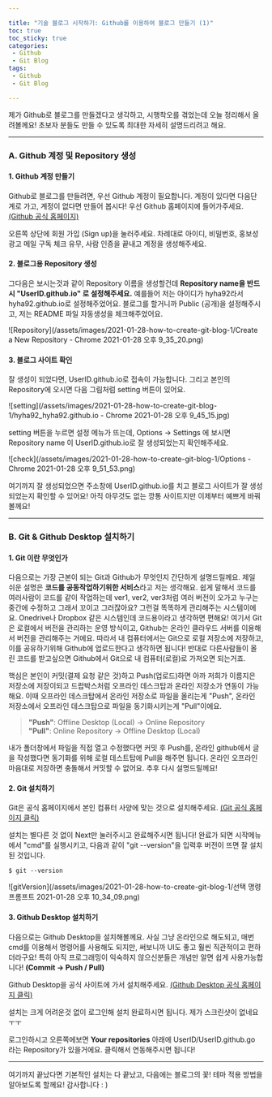 ```yaml
---

title: "기술 블로그 시작하기: Github를 이용하여 블로그 만들기 (1)"  
toc: true  
toc_sticky: true  
categories:  
 - Github  
 - Git Blog  
tags:  
 - Github  
 - Git Blog

---
```


제가 Github로 블로그를 만들겠다고 생각하고, 시행착오를 겪었는데 오늘 정리해서 올려볼께요! 초보자 분들도 만들 수 있도록 최대한 자세히 설명드리려고 해요.

<hr/>

### A. Github 계정 및 Repository 생성

#### 1. Github 계정 만들기

Github로 블로그를 만들려면, 우선 Github 계정이 필요합니다. 계정이 있다면 다음단계로 가고, 계정이 없다면 만들어 봅시다! 우선 Github 홈페이지에 들어가주세요. [(Github 공식 홈페이지)](https://github.com/)

오른쪽 상단에 회원 가입 (Sign up)을 눌러주세요. 차례대로 아이디, 비밀번호, 홍보성 광고 메일 구독 체크 유무, 사람 인증을 끝내고 계정을 생성해주세요.

#### 2. 블로그용 Repository 생성

그다음은 보시는것과 같이 Repository 이름을 생성할건데 **Repository name을 반드시 "UserID.github.io" 로 설정해주세요.** 예를들어 저는 아이디가 hyha92라서 hyha92.github.io로 설정해주었어요. 블로그를 할거니까 Public (공개)을 설정해주시고, 저는 README 파일 자동생성을 체크해주었어요.

![Repository](/assets/images/2021-01-28-how-to-create-git-blog-1/Create a New Repository - Chrome 2021-01-28 오후 9_35_20.png)

#### 3. 블로그 사이트 확인

잘 생성이 되었다면, UserID.github.io로 접속이 가능합니다. 그리고 본인의 Repository에 오시면 다음 그림처럼 setting 버튼이 있어요.

![setting](/assets/images/2021-01-28-how-to-create-git-blog-1/hyha92_hyha92.github.io - Chrome 2021-01-28 오후 9_45_15.jpg)

setting 버튼을 누르면 설정 메뉴가 뜨는데, Options -> Settings 에 보시면 Repository name 이 UserID.github.io로 잘 생성되었는지 확인해주세요.

![check](/assets/images/2021-01-28-how-to-create-git-blog-1/Options - Chrome 2021-01-28 오후 9_51_53.png)

여기까지 잘 생성되었으면 주소창에 UserID.github.io를 치고 블로그 사이트가 잘 생성되었는지 확인할 수 있어요! 아직 아무것도 없는 깡통 사이트지만 이제부터 예쁘게 바꿔볼께요!

<hr/>

### B. Git & Github Desktop 설치하기

#### 1. Git 이란 무엇인가

다음으로는 가장 근본이 되는 Git과 Github가 무엇인지 간단하게 설명드릴께요. 제일 쉬운 설명은 **코드를 공동작업하기위한 서비스**라고 저는 생각해요. 쉽게 말해서 코드를 여러사람이 코드를 같이 작업하는데 ver1, ver2, ver3처럼 여러 버전이 오가고 누구는 중간에 수정하고 그래서 꼬이고 그러잖아요? 그런걸 똑똑하게 관리해주는 시스템이에요. Onedrive나 Dropbox 같은 시스템인데 코드용이라고 생각하면 편해요! 여기서 Git은 로컬에서 버전을 관리하는 운영 방식이고, Github는 온라인 클라우드 서버를 이용해서 버전을 관리해주는 거에요. 따라서 내 컴퓨터에서는 Git으로 로컬 저장소에 저장하고, 이를 공유하기위해 Github에 업로드한다고 생각하면 됩니다! 반대로 다른사람들이 올린 코드를 받고싶으면 Github에서 Git으로 내 컴퓨터(로컬)로 가져오면 되는거죠.

핵심은 본인이 커밋(결제 요청 같은 것)하고 Push(업로드)하면 아까 저희가 이름지은 저장소에 저장이되고 드랍박스처럼 오프라인 데스크탑과 온라인 저장소가 연동이 가능해요. 이때 오프라인 데스크탑에서 온라인 저장소로 파일을 올리는게 "Push", 온라인 저장소에서 오프라인 데스크탑으로 파일을 동기화시키는게 "Pull"이에요.

> **"Push"**: Offline Desktop (Local) -> Online Repository  
> **"Pull"**: Online Repository -> Offline Desktop (Local)

내가 폴더창에서 파일을 직접 열고 수정했다면 커밋 후 Push를, 온라인 github에서 글을 작성했다면 동기화를 위해 로컬 데스트탑에 Pull을 해주면 됩니다. 온라인 오프라인 마음대로 저장하면 충돌해서 커밋할 수 없어요. 추후 다시 설명드릴께요!

#### 2. Git 설치하기

Git은 공식 홈페이지에서 본인 컴퓨터 사양에 맞는 것으로 설치해주세요. [(Git 공식 홈페이지 클릭)](https://git-scm.com/downloads)

설치는 별다른 것 없이 Next만 눌러주시고 완료해주시면 됩니다! 완료가 되면 시작메뉴에서 "cmd"를 실행시키고, 다음과 같이 "git --version"을 입력후 버전이 뜨면 잘 설치된 것입니다.

```
$ git --version
```

![gitVersion](/assets/images/2021-01-28-how-to-create-git-blog-1/선택 명령 프롬프트 2021-01-28 오후 10_34_09.png)

#### 3. Github Desktop 설치하기

다음으로는 Github Desktop을 설치해볼께요. 사실 그냥 온라인으로 해도되고, 매번 cmd를 이용해서 명령어를 사용해도 되지만, 써보니까 UI도 좋고 훨씬 직관적이고 편하더라구요! 특히 아직 프로그래밍이 익숙하지 않으신분들은 개념만 알면 쉽게 사용가능합니다! **(Commit -> Push / Pull)**

Github Desktop을 공식 사이트에 가서 설치해주세요. [(Github Desktop 공식 홈페이지 클릭)](https://desktop.github.com/)

설치는 크게 어려운것 없이 로그인해 설치 완료하시면 됩니다. 제가 스크린샷이 없네요 ㅜㅜ

로그인하시고 오른쪽에보면 **Your repositories** 아래에 UserID/UserID.github.go 라는 Repository가 있을거에요. 클릭해서 연동해주시면 됩니다!

<hr/>

여기까지 끝났다면 기본적인 설치는 다 끝났고, 다음에는 블로그의 꽃! 테마 적용 방법을 알아보도록 할께요! 감사합니다 : )

